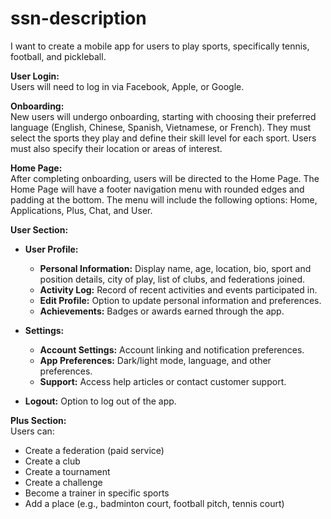 # ssn-description

I want to create a mobile app for users to play sports, specifically tennis, football, and pickleball. 

**User Login:**  
Users will need to log in via Facebook, Apple, or Google. 

**Onboarding:**  
New users will undergo onboarding, starting with choosing their preferred language (English, Chinese, Spanish, Vietnamese, or French). They must select the sports they play and define their skill level for each sport. Users must also specify their location or areas of interest.

**Home Page:**  
After completing onboarding, users will be directed to the Home Page. The Home Page will have a footer navigation menu with rounded edges and padding at the bottom. The menu will include the following options: Home, Applications, Plus, Chat, and User.

**User Section:**  

- **User Profile:**
  - **Personal Information:** Display name, age, location, bio, sport and position details, city of play, list of clubs, and federations joined.
  - **Activity Log:** Record of recent activities and events participated in.
  - **Edit Profile:** Option to update personal information and preferences.
  - **Achievements:** Badges or awards earned through the app.

- **Settings:**
  - **Account Settings:** Account linking and notification preferences.
  - **App Preferences:** Dark/light mode, language, and other preferences.
  - **Support:** Access help articles or contact customer support.

- **Logout:** Option to log out of the app.

**Plus Section:**  
Users can:
- Create a federation (paid service)
- Create a club
- Create a tournament
- Create a challenge
- Become a trainer in specific sports
- Add a place (e.g., badminton court, football pitch, tennis court)
